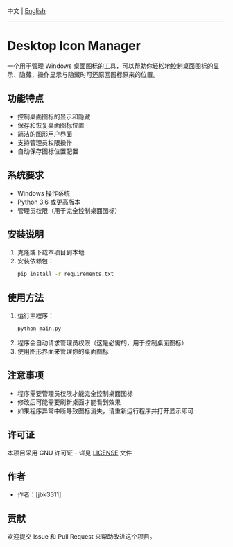 中文 | [English](README_EN.md)

---

# Desktop Icon Manager

一个用于管理 Windows 桌面图标的工具，可以帮助你轻松地控制桌面图标的显示、隐藏，操作显示与隐藏时可还原回图标原来的位置。

## 功能特点

- 控制桌面图标的显示和隐藏
- 保存和恢复桌面图标位置
- 简洁的图形用户界面
- 支持管理员权限操作
- 自动保存图标位置配置

## 系统要求

- Windows 操作系统
- Python 3.6 或更高版本
- 管理员权限（用于完全控制桌面图标）

## 安装说明

1. 克隆或下载本项目到本地
2. 安装依赖包：
   ```bash
   pip install -r requirements.txt
   ```

## 使用方法

1. 运行主程序：
   ```bash
   python main.py
   ```
2. 程序会自动请求管理员权限（这是必需的，用于控制桌面图标）
3. 使用图形界面来管理你的桌面图标

## 注意事项

- 程序需要管理员权限才能完全控制桌面图标
- 修改后可能需要刷新桌面才能看到效果
- 如果程序异常中断导致图标消失，请重新运行程序并打开显示即可

## 许可证

本项目采用 GNU 许可证 - 详见 [LICENSE](LICENSE) 文件

## 作者

- 作者：[jbk3311]

## 贡献

欢迎提交 Issue 和 Pull Request 来帮助改进这个项目。


